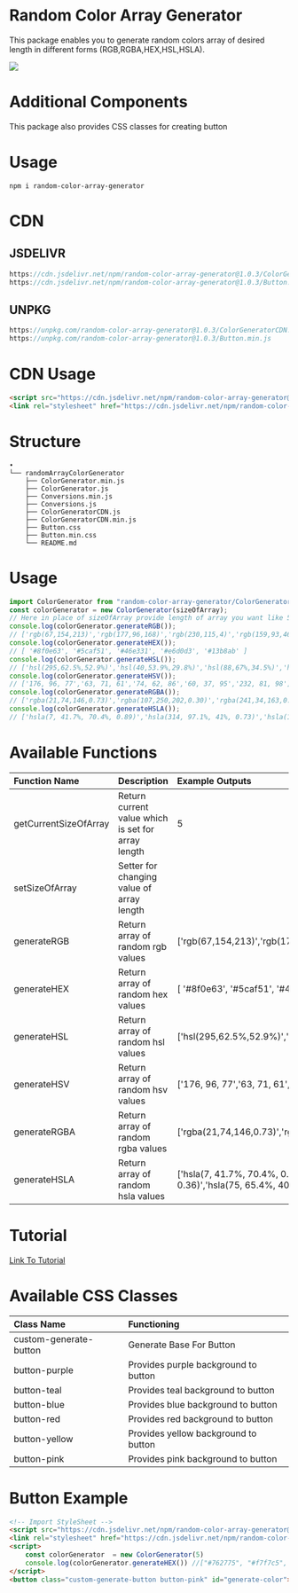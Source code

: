 # Random Color Array Generator

This package enables you to generate random colors array of desired length in different forms (RGB,RGBA,HEX,HSL,HSLA).

[![](https://data.jsdelivr.com/v1/package/npm/random-color-array-generator/badge)](https://www.jsdelivr.com/package/npm/random-color-array-generator)

# Additional Components

This package also provides CSS classes for creating button

# Usage

```console
npm i random-color-array-generator
```

# CDN

## JSDELIVR

```js
https://cdn.jsdelivr.net/npm/random-color-array-generator@1.0.3/ColorGeneratorCDN.min.js
https://cdn.jsdelivr.net/npm/random-color-array-generator@1.0.3/Button.min.css
```

## UNPKG

```js
https://unpkg.com/random-color-array-generator@1.0.3/ColorGeneratorCDN.min.js
https://unpkg.com/random-color-array-generator@1.0.3/Button.min.js
```

# CDN Usage

```html
<script src="https://cdn.jsdelivr.net/npm/random-color-array-generator@1.0.3/ColorGeneratorCDN.min.js"></script>
<link rel="stylesheet" href="https://cdn.jsdelivr.net/npm/random-color-array-generator@1.0.2/Button.min.css">
```

# Structure

```
•
└── randomArrayColorGenerator
    ├── ColorGenerator.min.js
    ├── ColorGenerator.js
    ├── Conversions.min.js
    ├── Conversions.js
    ├── ColorGeneratorCDN.js
    ├── ColorGeneratorCDN.min.js
    ├── Button.css
    ├── Button.min.css
    └── README.md
```

# Usage

```js
import ColorGenerator from "random-color-array-generator/ColorGenerator.min.js";
const colorGenerator = new ColorGenerator(sizeOfArray);
// Here in place of sizeOfArray provide length of array you want like 5
console.log(colorGenerator.generateRGB());
// ['rgb(67,154,213)','rgb(177,96,168)','rgb(230,115,4)','rgb(159,93,46)','rgb(113,177,166)']
console.log(colorGenerator.generateHEX());
// [ '#8f0e63', '#5caf51', '#46e331', '#e6d0d3', '#13b8ab' ]
console.log(colorGenerator.generateHSL());
// ['hsl(295,62.5%,52.9%)','hsl(40,53.9%,29.8%)','hsl(88,67%,34.5%)','hsl(322,79.5%,49.8%)','hsl(90,37.6%,66.7%)']
console.log(colorGenerator.generateHSV());
// ['176, 96, 77','63, 71, 61','74, 62, 86','60, 37, 95','232, 81, 98']
console.log(colorGenerator.generateRGBA());
// ['rgba(21,74,146,0.73)','rgba(107,250,202,0.30)','rgba(241,34,163,0.55)','rgba(114,95,192,0.52)','rgba(213,96,0,0.56)']
console.log(colorGenerator.generateHSLA());
// ['hsla(7, 41.7%, 70.4%, 0.89)','hsla(314, 97.1%, 41%, 0.73)','hsla(115, 75.2%, 42.7%, 0.79)','hsla(145, 47.4%, 41%, 0.36)','hsla(75, 65.4%, 40.8%, 0.46)']
```

# Available Functions

| Function Name         | Description                                        | Example Outputs                                                                                                                                            |
| :-------------------- | :------------------------------------------------- | :--------------------------------------------------------------------------------------------------------------------------------------------------------- |
| getCurrentSizeOfArray | Return current value which is set for array length | 5                                                                                                                                                          |
| setSizeOfArray        | Setter for changing value of array length          |                                                                                                                                                            |
| generateRGB           | Return array of random rgb values                  | ['rgb(67,154,213)','rgb(177,96,168)','rgb(230,115,4)','rgb(159,93,46)','rgb(113,177,166)']                                                                 |
| generateHEX           | Return array of random hex values                  | [ '#8f0e63', '#5caf51', '#46e331', '#e6d0d3', '#13b8ab' ]                                                                                                  |
| generateHSL           | Return array of random hsl values                  | ['hsl(295,62.5%,52.9%)','hsl(40,53.9%,29.8%)','hsl(88,67%,34.5%)','hsl(322,79.5%,49.8%)','hsl(90,37.6%,66.7%)']                                            |
| generateHSV           | Return array of random hsv values                  | ['176, 96, 77','63, 71, 61','74, 62, 86','60, 37, 95','232, 81, 98']                                                                                       |
| generateRGBA          | Return array of random rgba values                 | ['rgba(21,74,146,0.73)','rgba(107,250,202,0.30)','rgba(241,34,163,0.55)','rgba(114,95,192,0.52)','rgba(213,96,0,0.56)']                                    |
| generateHSLA          | Return array of random hsla values                 | ['hsla(7, 41.7%, 70.4%, 0.89)','hsla(314, 97.1%, 41%, 0.73)','hsla(115, 75.2%, 42.7%, 0.79)','hsla(145, 47.4%, 41%, 0.36)','hsla(75, 65.4%, 40.8%, 0.46)'] |

# Tutorial

[Link To Tutorial](https://youtu.be/FLf1aG4MnmY)

# Available CSS Classes

| Class Name             | Functioning                          |
| :--------------------- | :----------------------------------- |
| custom-generate-button | Generate Base For Button             |
| button-purple          | Provides purple background to button |
| button-teal            | Provides teal background to button   |
| button-blue            | Provides blue background to button   |
| button-red             | Provides red background to button    |
| button-yellow          | Provides yellow background to button |
| button-pink            | Provides pink background to button   |

# Button Example

```HTML
<!-- Import StyleSheet -->
<script src="https://cdn.jsdelivr.net/npm/random-color-array-generator@1.0.2/ColorGeneratorCDN.min.js"></script>
<link rel="stylesheet" href="https://cdn.jsdelivr.net/npm/random-color-array-generator@1.0.2/Button.min.css">
<script>
    const colorGenerator  = new ColorGenerator(5)
    console.log(colorGenerator.generateHEX()) //["#762775", "#f7f7c5", "#9f4cfa", "#94726d", "#2db4af"]
</script>
<button class="custom-generate-button button-pink" id="generate-color">This is custom generate button</button>
```
